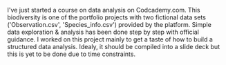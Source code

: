 I've just started a course on data analysis on Codcademy.com. 
This biodiversity is one of the portfolio projects with two fictional data sets ('Observation.csv', 'Species_info.csv') provided by the platform.
Simple data exploration & analysis has been done step by step with official guidance.
I worked on this project mainly to get a taste of how to build a structured data analysis.
Idealy, it should be compiled into a slide deck but this is yet to be done due to time constraints.
